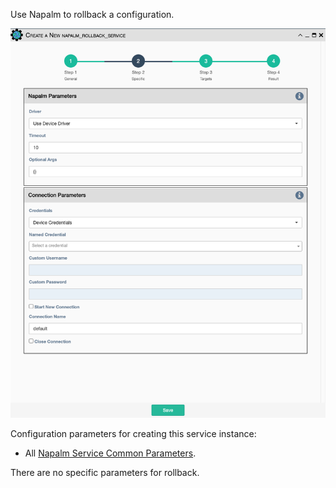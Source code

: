 Use Napalm to rollback a configuration.

![Napalm Rollback Service](../../_static/automation/service_types/napalm_rollback.png)

Configuration parameters for creating this service instance:

- All [Napalm Service Common Parameters](napalm_common.md). 

There are no specific parameters for rollback.
